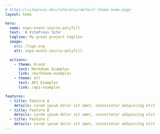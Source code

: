 ```yaml
---
# https://vitepress.dev/reference/default-theme-home-page
layout: home

hero:
  name: expo-event-source-polyfill
  text: 'A VitePress Site'
  tagline: My great project tagline
  image:
    src: /logo.svg
    alt: expo-event-source-polyfill

  actions:
    - theme: brand
      text: Markdown Examples
      link: /markdown-examples
    - theme: alt
      text: API Examples
      link: /api-examples

features:
  - title: Feature A
    details: Lorem ipsum dolor sit amet, consectetur adipiscing elit
  - title: Feature B
    details: Lorem ipsum dolor sit amet, consectetur adipiscing elit
  - title: Feature C
    details: Lorem ipsum dolor sit amet, consectetur adipiscing elit
---
```

